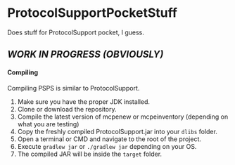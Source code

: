 # ProtocolSupportPocketStuff
Does stuff for ProtocolSupport pocket, I guess.

## *_WORK IN PROGRESS (OBVIOUSLY)_*

#### Compiling
Compiling PSPS is similar to ProtocolSupport.
1. Make sure you have the proper JDK installed.
2. Clone or download the repository.
3. Compile the latest version of mcpenew or mcpeinventory (depending on what you are testing)
4. Copy the freshly compiled ProtocolSupport.jar into your `dlibs` folder.
5. Open a terminal or CMD and navigate to the root of the project.
6. Execute `gradlew jar` or `./gradlew jar` depending on your OS.
7. The compiled JAR will be inside the `target` folder.
